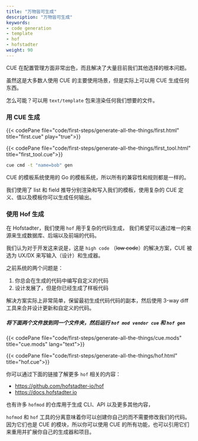 ```yaml
---
title: "万物皆可生成"
description: "万物皆可生成"
keywords:
- code generation
- template
- hof
- hofstadter
weight: 90
---
```


CUE 在配置管理方面非常出色，而且解决了大量目前我们其他选择的根本问题。

虽然这是大多数人使用 CUE 的主要使用场景，但是实际上可以用 CUE 生成任何东西。

怎么可能？可以用 `text/template` 包来渲染任何我们想要的文件。

### 用 CUE 生成

{{< codePane file="code/first-steps/generate-all-the-things/first.html" title="first.cue" play="true">}}

{{< codePane file="code/first-steps/generate-all-the-things/first_tool.html" title="first_tool.cue">}}

```sh
cue cmd -t "name=bob" gen
```

CUE 的模板系统使用的 Go 的模板系统，所以所有的兼容性和规则都是一样的。

我们使用了 list 和 field 推导分别渲染和写入我们的模板，使用复杂的 CUE 定义、值以及模板你可以生成任何输出。

### 使用 Hof 生成

在 Hofstadter，我们使用 `hof` 用于复杂的代码生成，
我们希望可以通过唯一的来源来生成数据库、后端以及前端的代码。

我们认为对于开发这来说是，这是 `high code` （~~low code~~）的解决方案，CUE 被选为 UX/DX 来写输入（设计）和生成器。

之前系统的两个问题是：

1. 你总会在生成的代码中编写自定义的代码
2. 设计发展了，但是你已经生成了样板代码

解决方案实际上非常简单，保留最初生成代码代码的副本，然后使用 3-way diff 工具来合并设计更新和自定义的代码。

##### 将下面两个文件放到同一个文件夹，然后运行 `hof mod vendor cue` 和 `hof gen`

{{< codePane file="code/first-steps/generate-all-the-things/cue.mods" title="cue.mods" lang="text">}}

{{< codePane file="code/first-steps/generate-all-the-things/hof.html" title="hof.cue">}}

你可以通过下面的链接了解更多 `hof` 相关的内容：

- https://github.com/hofstadter-io/hof
- https://docs.hofstadter.io

也有许多 `hofmod` 的仓库用于生成 CLI、API 以及更多其他内容，

`hofmod` 和 `hof` 工具的分离意味着你可以创建你自己的而不需要修改我们的代码。
因为它们也是 CUE 的模块，所以你可以使用 CUE 的所有功能，也可以引用它们来重用并扩展你自己的生成器和项目。

